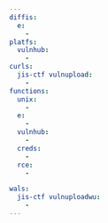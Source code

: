 ```yaml
---
diffis:
  e:
    -
platfs:
  vulnhub:
    -
curls:
  jis-ctf vulnupload:
    -
functions:
  unix:
    -
  e:
    -
  vulnhub:
    -
  creds:
    -
  rce:
    -

wals:
  jis-ctf vulnuploadwu:
    -
---
```

